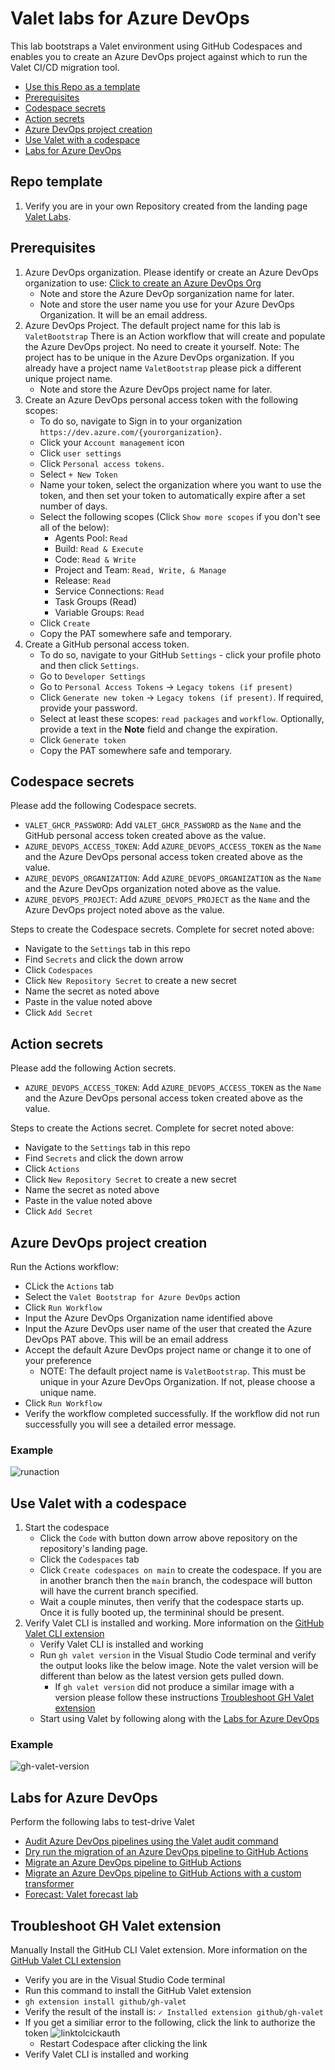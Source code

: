 # Valet labs for Azure DevOps

This lab bootstraps a Valet environment using GitHub Codespaces and enables you to create an Azure DevOps project against which to run the Valet CI/CD migration tool.

- [Use this Repo as a template](#repo-template)
- [Prerequisites](#prerequisites)
- [Codespace secrets](#codespace-secrets)
- [Action secrets](#action-secrets)
- [Azure DevOps project creation](#azure-devops-project-creation)
- [Use Valet with a codespace](#use-valet-with-a-codespace)
- [Labs for Azure DevOps](#labs-for-azure-devops)

## Repo template

1. Verify you are in your own Repository created from the landing page [Valet Labs](https://github.com/valet-customers/labs).

## Prerequisites
1. Azure DevOps organization. Please identify or create an Azure DevOps organization to use: [Click to create an Azure DevOps Org](https://docs.microsoft.com/en-us/azure/devops/organizations/accounts/create-organization?toc=%2Fazure%2Fdevops%2Fget-started%2Ftoc.json&bc=%2Fazure%2Fdevops%2Fget-started%2Fbreadcrumb%2Ftoc.json&view=azure-devops)
    - Note and store the Azure DevOp sorganization name for later.
    - Note and store the user name you use for your Azure DevOps Organization. It will be an email address.
2. Azure DevOps Project. The default project name for this lab is `ValetBootstrap` There is an Action workflow that will create and populate the Azure DevOps project. No need to create it yourself. Note: The project has to be unique in the Azure DevOps organization. If you already have a project name `ValetBootstrap` please pick a different unique project name. 
    - Note and store the Azure DevOps project name for later.
3. Create an Azure DevOps personal access token with the following scopes:
    -   To do so, navigate to Sign in to your organization `https://dev.azure.com/{yourorganization}`.
    -   Click your `Account management` icon
    -   Click `user settings`
    -   Click `Personal access tokens`.
    -   Select `+ New Token`
    -   Name your token, select the organization where you want to use the token, and then set your token to automatically expire after a set number of days.
    -   Select the following scopes (Click `Show more scopes` if you don't see all of the below):
        -   Agents Pool: `Read`
        -   Build: `Read & Execute`
        -   Code: `Read & Write`
        -   Project and Team: `Read, Write, & Manage`
        -   Release: `Read`
        -   Service Connections: `Read`
        -   Task Groups (Read)
        -   Variable Groups: `Read`
    -   Click `Create`
    -   Copy the PAT somewhere safe and temporary.
4. Create a GitHub personal access token. 
    - To do so, navigate to your GitHub `Settings` - click your profile photo and then click `Settings`.
    - Go to `Developer Settings`
    - Go to `Personal Access Tokens` -> `Legacy tokens (if present)`
    - Click `Generate new token` -> `Legacy tokens (if present)`. If required, provide your password.
    - Select at least these scopes: `read packages` and `workflow`. Optionally, provide a text in the **Note** field and change the expiration.
    - Click `Generate token`
    - Copy the PAT somewhere safe and temporary.

## Codespace secrets
Please add the following Codespace secrets.

- `VALET_GHCR_PASSWORD`: Add `VALET_GHCR_PASSWORD` as the `Name` and the GitHub personal access token created above as the value.
- `AZURE_DEVOPS_ACCESS_TOKEN`: Add `AZURE_DEVOPS_ACCESS_TOKEN` as the `Name` and the Azure DevOps personal access token created above as the value.
- `AZURE_DEVOPS_ORGANIZATION`: Add `AZURE_DEVOPS_ORGANIZATION` as the `Name` and the Azure DevOps organization noted above as the value.
- `AZURE_DEVOPS_PROJECT`: Add `AZURE_DEVOPS_PROJECT` as the `Name` and the Azure DevOps project noted above as the value.

Steps to create the Codespace secrets. Complete for secret noted above:

- Navigate to the `Settings` tab in this repo
- Find `Secrets` and click the down arrow
- Click `Codespaces`
- Click `New Repository Secret` to create a new secret
- Name the secret as noted above
- Paste in the value noted above
- Click `Add Secret`

## Action secrets
Please add the following Action secrets.

- `AZURE_DEVOPS_ACCESS_TOKEN`: Add `AZURE_DEVOPS_ACCESS_TOKEN` as the `Name` and the Azure DevOps personal access token created above as the value.

Steps to create the Actions secret. Complete for secret noted above:

- Navigate to the `Settings` tab in this repo
- Find `Secrets` and click the down arrow
- Click `Actions`
- Click `New Repository Secret` to create a new secret
- Name the secret as noted above
- Paste in the value noted above
- Click `Add Secret`

## Azure DevOps project creation

Run the Actions workflow:
- CLick the `Actions` tab
- Select the `Valet Bootstrap for Azure DevOps` action
- Click `Run Workflow`
- Input the Azure DevOps Organization name identified above
- Input the Azure DevOps user name of the user that created the Azure DevOps PAT above. This will be an email address
- Accept the default Azure DevOps project name or change it to one of your preference
   - NOTE: The default project name is `ValetBootstrap`. This must be unique in your Azure DevOps Organization. If not, please choose a unique name.
- Click `Run Workflow`
- Verify the workflow completed successfully. If the workflow did not run successfully you will see a detailed error message.

### Example ###
![runaction](https://user-images.githubusercontent.com/26442605/167679930-9bdf6f4f-2e94-4145-aed3-8ee3e8e91d90.png)


## Use Valet with a codespace

1. Start the codespace
    - Click the `Code` with button down arrow above repository on the repository's landing page.
    - Click the `Codespaces` tab
    - Click `Create codespaces on main` to create the codespace. If you are in another branch then the `main` branch, the codespace will button will have the current branch specified.
    - Wait a couple minutes, then verify that the codespace starts up. Once it is fully booted up, the termininal should be present.
2. Verify Valet CLI is installed and working. More information on the [GitHub Valet CLI extension](https://github.com/github/gh-valet)
    -  Verify Valet CLI is installed and working
    -  Run `gh valet version` in the Visual Studio Code terminal and verify the output looks like the below image. Note the valet version will be different than below as the latest version gets pulled down.
       -  If `gh valet version` did not produce a similar image with a version please follow these instructions [Troubleshoot GH Valet extension](#troubleshoot-gh-valet-extension)
    -  Start using Valet by following along with the [Labs for Azure DevOps](#labs-for-azure-devops)
    
### Example ###
![gh-valet-version](https://user-images.githubusercontent.com/26442605/170106559-e69e669f-a1f6-4c2c-8998-3f089b899704.png)

## Labs for Azure DevOps
Perform the following labs to test-drive Valet
- [Audit Azure DevOps pipelines using the Valet audit command](valet-audit-lab.md)
- [Dry run the migration of an Azure DevOps pipeline to GitHub Actions](valet-dry-run-lab.md)
- [Migrate an Azure DevOps pipeline to GitHub Actions](valet-migrate-lab.md)
- [Migrate an Azure DevOps pipeline to GitHub Actions with a custom transformer](valet-migrate-custom-lab.md)
- [Forecast: Valet forecast lab](valet-forecast-lab.md)

## Troubleshoot GH Valet extension
Manually Install the GitHub CLI Valet extension. More information on the [GitHub Valet CLI extension](https://github.com/github/gh-valet)
-  Verify you are in the Visual Studio Code terminal
-  Run this command to install the GitHub Valet extension
-  `gh extension install github/gh-valet`
-  Verify the result of the install is: `✓ Installed extension github/gh-valet`
-  If you get a similiar error to the following, click the link to authorize the token
      ![linktolcickauth](https://user-images.githubusercontent.com/26442605/169588015-9414404f-82b6-4d0f-89d4-5f0e6941b029.png)
   - Restart Codespace after clicking the link
-  Verify Valet CLI is installed and working
